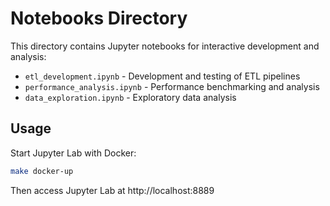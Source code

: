 # Notebooks Directory

This directory contains Jupyter notebooks for interactive development and analysis:

- `etl_development.ipynb` - Development and testing of ETL pipelines
- `performance_analysis.ipynb` - Performance benchmarking and analysis
- `data_exploration.ipynb` - Exploratory data analysis

## Usage

Start Jupyter Lab with Docker:
```bash
make docker-up
```

Then access Jupyter Lab at http://localhost:8889
